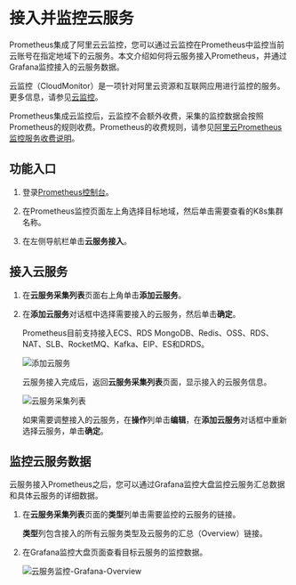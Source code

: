 # 接入并监控云服务

Prometheus集成了阿里云云监控，您可以通过云监控在Prometheus中监控当前云账号在指定地域下的云服务。本文介绍如何将云服务接入Prometheus，并通过Grafana监控接入的云服务数据。

云监控（CloudMonitor）是一项针对阿里云资源和互联网应用进行监控的服务。更多信息，请参见[云监控](https://www.aliyun.com/product/jiankong)。

Prometheus集成云监控后，云监控不会额外收费，采集的监控数据会按照Prometheus的规则收费。Prometheus的收费规则，请参见[阿里云Prometheus监控服务收费说明](/cn.zh-CN/产品计费/阿里云Prometheus监控服务收费说明.md)。

## 功能入口

1.  登录[Prometheus控制台](https://prometheus.console.aliyun.com/#/home)。

2.  在Prometheus监控页面左上角选择目标地域，然后单击需要查看的K8s集群名称。

3.  在左侧导航栏单击**云服务接入**。


## 接入云服务

1.  在**云服务采集列表**页面右上角单击**添加云服务**。

2.  在**添加云服务**对话框中选择需要接入的云服务，然后单击**确定**。

    Prometheus目前支持接入ECS、RDS MongoDB、Redis、OSS、RDS、NAT、SLB、RocketMQ、Kafka、EIP、ES和DRDS。

    ![添加云服务](https://static-aliyun-doc.oss-accelerate.aliyuncs.com/assets/img/zh-CN/4460726061/p184987.png)

    云服务接入完成后，返回**云服务采集列表**页面，显示接入的云服务信息。

    ![云服务采集列表](https://static-aliyun-doc.oss-accelerate.aliyuncs.com/assets/img/zh-CN/4460726061/p184990.png)

    如果需要调整接入的云服务，在**操作**列单击**编辑**，在**添加云服务**对话框中重新选择云服务，单击**确定**。


## 监控云服务数据

云服务接入Prometheus之后，您可以通过Grafana监控大盘监控云服务汇总数据和具体云服务的详细数据。

1.  在**云服务采集列表**页面的**类型**列单击需要监控的云服务的链接。

    **类型**列包含接入的所有云服务类型及云服务的汇总（Overview）链接。

2.  在Grafana监控大盘页面查看目标云服务的监控数据。

    ![云服务监控-Grafana-Overview](https://static-aliyun-doc.oss-accelerate.aliyuncs.com/assets/img/zh-CN/3774826061/p185064.png)


